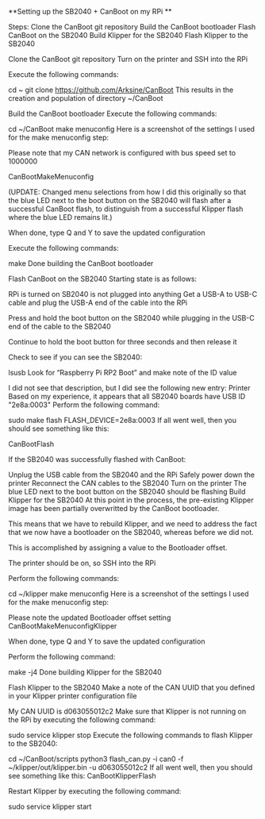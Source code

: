 **Setting up the SB2040 + CanBoot on my RPi **

Steps:
Clone the CanBoot git repository
Build the CanBoot bootloader
Flash CanBoot on the SB2040
Build Klipper for the SB2040
Flash Klipper to the SB2040

Clone the CanBoot git repository
Turn on the printer and SSH into the RPi

Execute the following commands:

cd ~
git clone https://github.com/Arksine/CanBoot
This results in the creation and population of directory ~/CanBoot

Build the CanBoot bootloader
Execute the following commands:

cd ~/CanBoot
make menuconfig
Here is a screenshot of the settings I used for the make menuconfig step:

Please note that my CAN network is configured with bus speed set to 1000000

CanBootMakeMenuconfig

(UPDATE: Changed menu selections from how I did this originally so that the blue LED next to the boot button on the SB2040 will flash after a successful CanBoot flash, to distinguish from a successful Klipper flash where the blue LED remains lit.)

When done, type Q and Y to save the updated configuration

Execute the following commands:

make
Done building the CanBoot bootloader

Flash CanBoot on the SB2040
Starting state is as follows:

RPi is turned on
SB2040 is not plugged into anything
Get a USB-A to USB-C cable and plug the USB-A end of the cable into the RPi

Press and hold the boot button on the SB2040 while plugging in the USB-C end of the cable to the SB2040

Continue to hold the boot button for three seconds and then release it

Check to see if you can see the SB2040:

lsusb
Look for “Raspberry Pi RP2 Boot” and make note of the ID value

I did not see that description, but I did see the following new entry: Printer
Based on my experience, it appears that all SB2040 boards have USB ID "2e8a:0003"
Perform the following command:

sudo make flash FLASH_DEVICE=2e8a:0003
If all went well, then you should see something like this:

CanBootFlash

If the SB2040 was successfully flashed with CanBoot:

Unplug the USB cable from the SB2040 and the RPi
Safely power down the printer
Reconnect the CAN cables to the SB2040
Turn on the printer
The blue LED next to the boot button on the SB2040 should be flashing
Build Klipper for the SB2040
At this point in the process, the pre-existing Klipper image has been partially overwritted by the CanBoot bootloader.

This means that we have to rebuild Klipper, and we need to address the fact that we now have a bootloader on the SB2040, whereas before we did not.

This is accomplished by assigning a value to the Bootloader offset.

The printer should be on, so SSH into the RPi

Perform the following commands:

cd ~/klipper
make menuconfig
Here is a screenshot of the settings I used for the make menuconfig step:

Please note the updated Bootloader offset setting
CanBootMakeMenuconfigKlipper

When done, type Q and Y to save the updated configuration

Perform the following command:

make -j4
Done building Klipper for the SB2040

Flash Klipper to the SB2040
Make a note of the CAN UUID that you defined in your Klipper printer configuration file

My CAN UUID is d063055012c2
Make sure that Klipper is not running on the RPi by executing the following command:

sudo service klipper stop
Execute the following commands to flash Klipper to the SB2040:

cd ~/CanBoot/scripts
python3 flash_can.py -i can0 -f ~/klipper/out/klipper.bin -u d063055012c2
If all went well, then you should see something like this: CanBootKlipperFlash

Restart Klipper by executing the following command:

 sudo service klipper start
